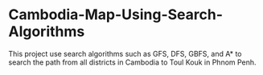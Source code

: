 # Cambodia-Map-Using-Search-Algorithms
This project use search algorithms such as GFS, DFS, GBFS, and A* to search the path from all districts in Cambodia to Toul Kouk in Phnom Penh.
